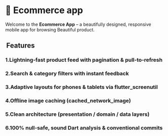 
# 🍲 Ecommerce app

Welcome to the **Ecommerce App** – 
a beautifully designed, responsive mobile app for browsing Beautiful product.


##  Features
### 1.Lightning‑fast product feed with pagination & pull‑to‑refresh

### 2.Search & category filters with instant feedback

### 3.Adaptive layouts for phones & tablets via flutter_screenutil

### 4.Offline image caching (cached_network_image)

### 5.Clean architecture (presentation / domain / data layers)

### 6.100% null‑safe, sound Dart analysis & conventional commits